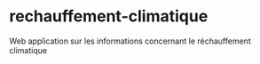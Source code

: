 # rechauffement-climatique
Web application sur les informations concernant le réchauffement climatique
